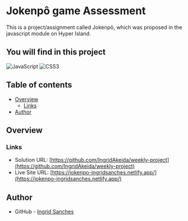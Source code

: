 # Jokenpô game Assessment

This is a project/assignment called Jokenpô, which was proposed in the javascript module on Hyper Island. 

## You will find in this project

![JavaScript](https://img.shields.io/badge/javascript-%23323330.svg?style=for-the-badge&logo=javascript&logoColor=%23F7DF1E)  ![CSS3](https://img.shields.io/badge/css3-%231572B6.svg?style=for-the-badge&logo=css3&logoColor=white)
## Table of contents

- [Overview](#overview)
  - [Links](#links)
- [Author](#author)

## Overview
### Links

- Solution URL: [https://github.com/IngridAkeida/weekly-project](https://github.com/IngridAkeida/weekly-project)
- Live Site URL: [https://jokenpo-ingridsanches.netlify.app/](https://jokenpo-ingridsanches.netlify.app/)

## Author

- GitHub - [Ingrid Sanches](https://github.com/ingridAkeida)
